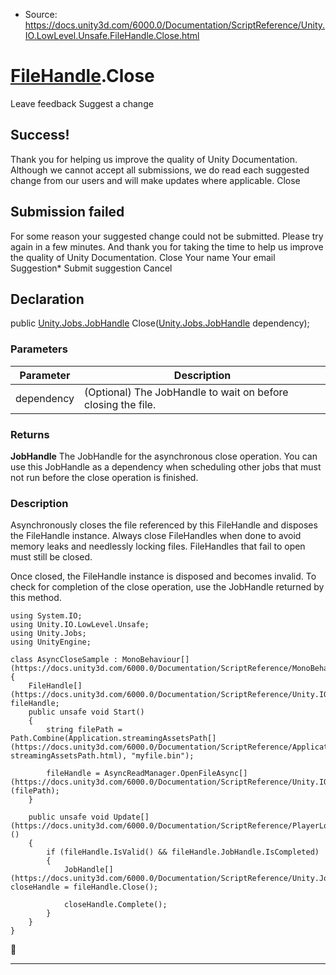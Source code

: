 * Source: https://docs.unity3d.com/6000.0/Documentation/ScriptReference/Unity.IO.LowLevel.Unsafe.FileHandle.Close.html

#  [FileHandle](https://docs.unity3d.com/6000.0/Documentation/ScriptReference/Unity.IO.LowLevel.Unsafe.FileHandle.html).Close
Leave feedback
Suggest a change
## Success!
Thank you for helping us improve the quality of Unity Documentation. Although we cannot accept all submissions, we do read each suggested change from our users and will make updates where applicable.
Close
## Submission failed
For some reason your suggested change could not be submitted. Please <a>try again</a> in a few minutes. And thank you for taking the time to help us improve the quality of Unity Documentation.
Close
Your name Your email Suggestion* Submit suggestion
Cancel
## Declaration
public [Unity.Jobs.JobHandle](https://docs.unity3d.com/6000.0/Documentation/ScriptReference/Unity.Jobs.JobHandle.html) Close([Unity.Jobs.JobHandle](https://docs.unity3d.com/6000.0/Documentation/ScriptReference/Unity.Jobs.JobHandle.html) dependency); 
### Parameters
Parameter | Description  
---|---  
dependency | (Optional) The JobHandle to wait on before closing the file.  
### Returns
**JobHandle** The JobHandle for the asynchronous close operation. You can use this JobHandle as a dependency when scheduling other jobs that must not run before the close operation is finished. 
### Description
Asynchronously closes the file referenced by this FileHandle and disposes the FileHandle instance.
Always close FileHandles when done to avoid memory leaks and needlessly locking files. FileHandles that fail to open must still be closed.  
  
Once closed, the FileHandle instance is disposed and becomes invalid. To check for completion of the close operation, use the JobHandle returned by this method.
```
using System.IO;
using Unity.IO.LowLevel.Unsafe;
using Unity.Jobs;
using UnityEngine;  
  
class AsyncCloseSample : MonoBehaviour[](https://docs.unity3d.com/6000.0/Documentation/ScriptReference/MonoBehaviour.html)
{
    FileHandle[](https://docs.unity3d.com/6000.0/Documentation/ScriptReference/Unity.IO.LowLevel.Unsafe.FileHandle.html) fileHandle;
    public unsafe void Start()
    {
        string filePath = Path.Combine(Application.streamingAssetsPath[](https://docs.unity3d.com/6000.0/Documentation/ScriptReference/Application-streamingAssetsPath.html), "myfile.bin");  
  
        fileHandle = AsyncReadManager.OpenFileAsync[](https://docs.unity3d.com/6000.0/Documentation/ScriptReference/Unity.IO.LowLevel.Unsafe.AsyncReadManager.OpenFileAsync.html)(filePath);
    }  
  
    public unsafe void Update[](https://docs.unity3d.com/6000.0/Documentation/ScriptReference/PlayerLoop.Update.html)()
    {
        if (fileHandle.IsValid() && fileHandle.JobHandle.IsCompleted)
        {
            JobHandle[](https://docs.unity3d.com/6000.0/Documentation/ScriptReference/Unity.Jobs.JobHandle.html) closeHandle = fileHandle.Close();  
  
            closeHandle.Complete();
        }
    }
}

```

* * *
